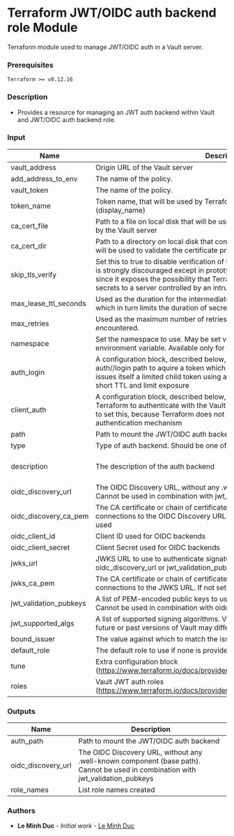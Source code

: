 # Terraform JWT/OIDC auth backend role Module

Terraform module used to manage JWT/OIDC auth in a Vault server.

### Prerequisites
```
Terraform >= v0.12.16
```

### Description

- Provides a resource for managing an JWT auth backend within Vault and JWT/OIDC auth backend role.

### Input
| Name | Description | Type | Default | Required | Example
|------|-------------|:----:|:-----:|:-----:|:-----:|
| vault_address | Origin URL of the Vault server | string | `null` | yes | `https://vault.example.net:8200` |
| add_address_to_env | The name of the policy. | bool | `false` | no | `true` |
| vault_token | The name of the policy. | string |  | yes | `x.ejroeitjeSEU` |
| token_name | Token name, that will be used by Terraform when creating the child token (display_name) | string | `terraform` | no | `root-token` |
| ca_cert_file | Path to a file on local disk that will be used to validate the certificate presented by the Vault server | string | `null` | no | `/path/ca.cert` |
| ca_cert_dir | Path to a directory on local disk that contains one or more certificate files that will be used to validate the certificate presented by the Vault server | string | `null` | no | `/path` |
| skip_tls_verify | Set this to true to disable verification of the Vault server's TLS certificate. This is strongly discouraged except in prototype or development environments, since it exposes the possibility that Terraform can be tricked into writing secrets to a server controlled by an intruder | boolean | `false` | yes | `true` |
| max_lease_ttl_seconds | Used as the duration for the intermediate Vault token Terraform issues itself, which in turn limits the duration of secret leases issued by Vault | number | `1200` | no | `30` |
| max_retries | Used as the maximum number of retries when a 5xx error code is encountered. | number | `2` | no | `3` |
| namespace | Set the namespace to use. May be set via the VAULT_NAMESPACE environment variable. Available only for Vault Enterprise | string | `root` | no | `root` |
| auth_login | A configuration block, described below, that attempts to authenticate using the auth/<method>/login path to aquire a token which Terraform will use. Terraform still issues itself a limited child token using auth/token/create in order to enforce a short TTL and limit exposure | list(map(any)) | `[]` | no | [{"path"="userpass: auth/userpass/login/:username","namespace"="root","parameters"={"a"="b","c"="d"}}] |
| client_auth | A configuration block, described below, that provides credentials used by Terraform to authenticate with the Vault server. At present there is little reason to set this, because Terraform does not support the TLS certificate authentication mechanism | list(map(any)) | `[]` | no | [{"cert_file"="/path/ca.cert","key_file"="/path/key"}]|
| path | Path to mount the JWT/OIDC auth backend | string | | yes | `oidc` |
| type | Type of auth backend. Should be one of jwt or oidc | string | `jwt` | yes | `oidc` |
| description | The description of the auth backend | string | `Terraform JWT/OIDC auth backend` | no | `Terraform JWT/OIDC auth backend` |
| oidc_discovery_url | The OIDC Discovery URL, without any .well-known component (base path). Cannot be used in combination with jwt_validation_pubkeys | string |  | yes | `https://gitlab.com` |
| oidc_discovery_ca_pem | The CA certificate or chain of certificates, in PEM format, to use to validate connections to the OIDC Discovery URL. If not set, system certificates are used | string | `null` | no |  |
| oidc_client_id | Client ID used for OIDC backends | string |  | yes | `wafojwjofo` |
| oidc_client_secret | Client Secret used for OIDC backends | string |  | yes | `eoiwajf9wjafioj` |
| jwks_url | JWKS URL to use to authenticate signatures. Cannot be used with oidc_discovery_url or jwt_validation_pubkeys | string | `null` | no | `oidc` |
| jwks_ca_pem | The CA certificate or chain of certificates, in PEM format, to use to validate connections to the JWKS URL. If not set, system certificates are used | string | `null` | no | `/path/ca.pem` |
| jwt_validation_pubkeys | A list of PEM-encoded public keys to use to authenticate signatures locally. Cannot be used in combination with oidc_discovery_url | string | `null` | no |  |
| jwt_supported_algs | A list of supported signing algorithms. Vault 1.1.0 defaults to [RS256] but future or past versions of Vault may differ | list(string) | `null` | no |  |
| bound_issuer | The value against which to match the iss claim in a JWT | string | `null` | no | `localhost` |
| default_role | The default role to use if none is provided during login | string |  | no | `reader` |
| tune | Extra configuration block (https://www.terraform.io/docs/providers/vault/r/jwt_auth_backend.html#tune) | list(map(any)) | `[]` | no |  |
| roles | Vault JWT auth roles (https://www.terraform.io/docs/providers/vault/r/jwt_auth_backend_role.html) | list(any) | `[]` | no |  |


### Outputs

| Name | Description |
|------|-------------|
| auth_path | Path to mount the JWT/OIDC auth backend |
| oidc_discovery_url | The OIDC Discovery URL, without any .well-known component (base path). Cannot be used in combination with jwt_validation_pubkeys |
| role_names | List role names created |

### Authors

* **Le Minh Duc** - *Initial work* - [Le Minh Duc](minhducle.it@gmail.com)
